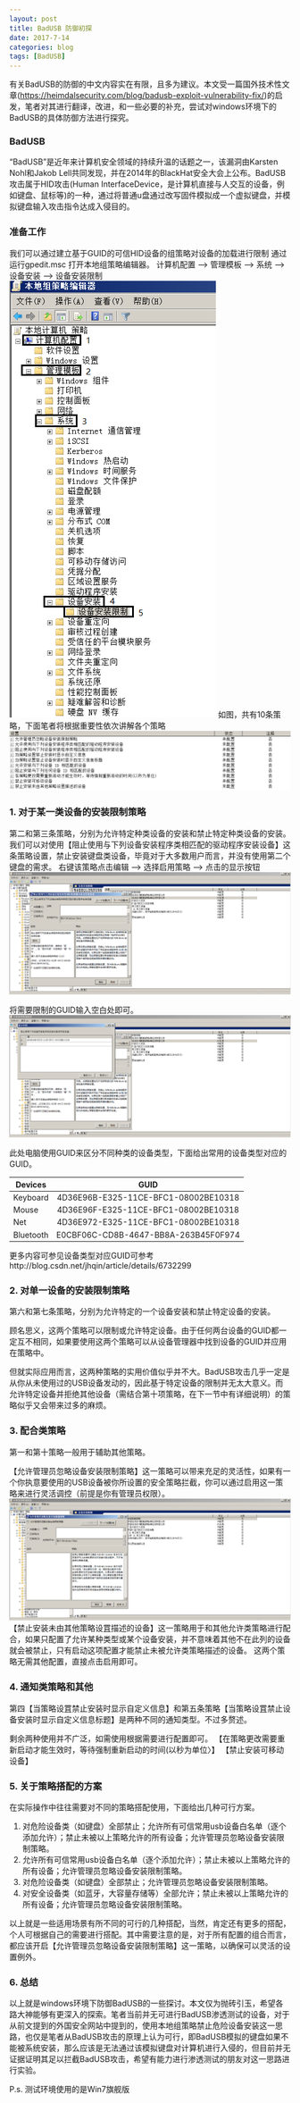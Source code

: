 ```yaml
---
layout: post
title: BadUSB 防御初探
date: 2017-7-14
categories: blog
tags: [BadUSB]
---
```


有关BadUSB的防御的中文内容实在有限，且多为建议。本文受一篇国外技术性文章(https://heimdalsecurity.com/blog/badusb-exploit-vulnerability-fix/)的启发，笔者对其进行翻译，改进，和一些必要的补充，尝试对windows环境下的BadUSB的具体防御方法进行探究。

### BadUSB
“BadUSB”是近年来计算机安全领域的持续升温的话题之一，该漏洞由Karsten Nohl和Jakob Lell共同发现，并在2014年的BlackHat安全大会上公布。BadUSB攻击属于HID攻击(Human InterfaceDevice，是计算机直接与人交互的设备，例如键盘、鼠标等)的一种，通过将普通u盘通过改写固件模拟成一个虚拟键盘，并模拟键盘输入攻击指令达成入侵目的。

### 准备工作
我们可以通过建立基于GUID的可信HID设备的组策略对设备的加载进行限制
通过运行gpedit.msc 打开本地组策略编辑器。
计算机配置 --> 管理模板 --> 系统 --> 设备安装 --> 设备安装限制
![](/img/1-1.jpg "gpedit.msc")
如图，共有10条策略，下面笔者将根据重要性依次讲解各个策略
![](/img/1-2.jpg "gpedit.msc")

### 1. 对于某一类设备的安装限制策略
第二和第三条策略，分别为允许特定种类设备的安装和禁止特定种类设备的安装。
我们可以对使用【阻止使用与下列设备安装程序类相匹配的驱动程序安装设备】这条策略设置，禁止安装键盘类设备，毕竟对于大多数用户而言，并没有使用第二个键盘的需求。
右键该策略点击编辑 --> 选择启用策略 --> 点击的显示按钮
![](/img/1-3.jpg "gpedit.msc")

将需要限制的GUID输入空白处即可。
![](/img/1-4.jpg "gpedit.msc")

此处电脑使用GUID来区分不同种类的设备类型，下面给出常用的设备类型对应的GUID。

| Devices       | GUID                                 |
| ------------- |:------------------------------------:|
| Keyboard      | 4D36E96B-E325-11CE-BFC1-08002BE10318 |
| Mouse         | 4D36E96F-E325-11CE-BFC1-08002BE10318 |
| Net           | 4D36E972-E325-11CE-BFC1-08002BE10318 |
| Bluetooth     | E0CBF06C-CD8B-4647-BB8A-263B45F0F974 |

更多内容可参见设备类型对应GUID可参考http://blog.csdn.net/jhqin/article/details/6732299

### 2. 对单一设备的安装限制策略
第六和第七条策略，分别为允许特定的一个设备安装和禁止特定设备的安装。

顾名思义，这两个策略可以限制或允许特定设备。由于任何两台设备的GUID都一定互不相同，如果要使用这两个策略可以从设备管理器中找到设备的GUID并应用在策略中。

但就实际应用而言，这两种策略的实用价值似乎并不大。BadUSB攻击几乎一定是从你从未使用过的USB设备发动的，因此基于特定设备的限制并无太大意义。而允许特定设备并拒绝其他设备（需结合第十项策略，在下一节中有详细说明）的策略似乎又会带来过多的麻烦。

### 3. 配合类策略
第一和第十策略一般用于辅助其他策略。

【允许管理员忽略设备安装限制策略】这一策略可以带来充足的灵活性，如果有一个你执意要使用的USB设备被你所设置的安全策略拦截，你可以通过启用这一策略来进行灵活调控（前提是你有管理员权限）。
![](/img/1-5.jpg "gpedit.msc")
【禁止安装未由其他策略设罝描述的设备】这一策略用于和其他允许类策略进行配合，如果只配置了允许某种类型或某个设备安装，并不意味着其他不在此列的设备就会被禁止，只有启动这项配置才能禁止未被允许类策略描述的设备。
这两个策略无需其他配置，直接点击启用即可。

### 4. 通知类策略和其他
第四【当策略设罝禁止安装时显示自定义信息】和第五条策略【当策略设罝禁止设备安装时显示自定义信息标题】是两种不同的通知类型。不过多赘述。

剩余两种使用并不广泛，如需使用根据需要进行配置即可。
【在策略更改需要重新启动才能生效时，等待强制重新启动的时间(以秒为单位〉】
【禁止安装可移动设备】

### 5. 关于策略搭配的方案
在实际操作中往往需要对不同的策略搭配使用，下面给出几种可行方案。
1.  对危险设备类（如键盘）全部禁止；允许所有可信常用usb设备白名单（逐个添加允许）；禁止未被以上策略允许的所有设备；允许管理员忽略设备安装限制策略。
2.  允许所有可信常用usb设备白名单（逐个添加允许）；禁止未被以上策略允许的所有设备；允许管理员忽略设备安装限制策略。
3.  对危险设备类（如键盘）全部禁止；允许管理员忽略设备安装限制策略。
4.  对安全设备类（如蓝牙，大容量存储等）全部允许；禁止未被以上策略允许的所有设备；允许管理员忽略设备安装限制策略。

以上就是一些适用场景有所不同的可行的几种搭配，当然，肯定还有更多的搭配，个人可根据自己的需要进行搭配。其中需要注意的是，对于所有配置的组合而言，都应该开启【允许管理员忽略设备安装限制策略】这一策略，以确保可以灵活的设置例外。

### 6. 总结
以上就是windows环境下防御BadUSB的一些探讨。本文仅为抛砖引玉，希望各路大神能够有更深入的探索。笔者当前并无可进行BadUSB渗透测试的设备，对于从前文提到的外国安全网站中提到的，使用本地组策略禁止危险设备安装这一思路，也仅是笔者从BadUSB攻击的原理上认为可行，即BadUSB模拟的键盘如果不能被系统安装，那么应该是无法通过该模拟键盘对计算机进行入侵的，但目前并无证据证明其足以拦截BadUSB攻击，希望有能力进行渗透测试的朋友对这一思路进行实验。

P.s. 测试环境使用的是Win7旗舰版